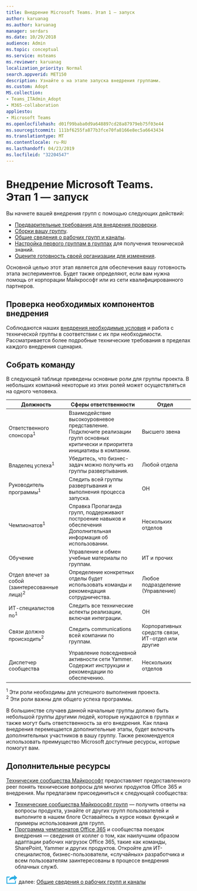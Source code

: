 ```yaml
---
title: Внедрение Microsoft Teams. Этап 1 — запуск
author: karuanag
ms.author: karuanag
manager: serdars
ms.date: 10/29/2018
audience: Admin
ms.topic: conceptual
ms.service: msteams
ms.reviewer: karuanag
localization_priority: Normal
search.appverid: MET150
description: Узнайте о на этапе запуска внедрения группами.
ms.custom: Adopt
MS.collection:
- Teams_ITAdmin_Adopt
- M365-collaboration
appliesto:
- Microsoft Teams
ms.openlocfilehash: d01f99baba0d9a648897cd28a87979eb75f03e44
ms.sourcegitcommit: 111bf6255fa877b3fce70fa8166e8ec5a6643434
ms.translationtype: MT
ms.contentlocale: ru-RU
ms.lasthandoff: 04/23/2019
ms.locfileid: "32204547"
---
```

# <a name="microsoft-teams-adoption-phase-1---start"></a>Внедрение Microsoft Teams. Этап 1 — запуск

Вы начнете вашей внедрения групп с помощью следующих действий:

- [Предварительные требования для внедрения проверки](#validate-adoption-prerequisites).
- [Сборки вашу группу](#assemble-your-team).
- [Общие сведения о рабочих групп и каналы](teams-adoption-understand-teams-and-channels.md).
- [Настройка первого группам в группах](teams-adoption-your-first-teams.md) для получения технической знаний.
- [Оцените готовность своей организации для изменения](teams-adoption-assess-readiness.md).

Основной целью этот этап является для обеспечения вашу готовность этапа экспериментов. Будет также определяют, если вам нужна помощь от корпорации Майкрософт или из сети квалифицированного партнеров.  

## <a name="validate-adoption-prerequisites"></a>Проверка необходимых компонентов внедрения

Соблюдаются наших [внедрения необходимые условия](teams-adoption-get-started.md#adoption-prerequisites) и работа с технической группы в соответствии с их при необходимости. Рассматривается более подробные технические требования в пределах каждого внедрения сценария.

## <a name="assemble-your-team"></a>Собрать команду

В следующей таблице приведены основные роли для группы проекта. В небольших компаний некоторые из этих ролей может осуществляться на одного человека.

| Должность | Сферы ответственности | Отдел |
| ---- | ---------------- | ---------- |
| Ответственного спонсора<sup>1</sup> | Взаимодействие высокоуровневое представление. Подключите реализации групп основных критически и приоритета инициативы в компании. | Высшего звена |
| Владелец успеха<sup>1</sup> | Убедитесь, что бизнес-задач можно получить из группы развертывания. | Любой отдела |
| Руководитель программы<sup>1</sup> | Следить всей группы развертывания и выполнения процесса запуска. | ОН |
| Чемпионатов<sup>1</sup> | Справка Пропаганда групп, поддерживают построение навыков и обеспечения Дополнительная информация об использовании. | Нескольких отделов |
| Обучение | Управление и обмен учебные материалы по группам. | ИТ и прочих |
| Отдел влечет за собой (заинтересованные лица)<sup>2</sup> | Определение конкретных отделы будет использовать команды и рекомендация сотрудничества. | Любое подразделение (Управление) |
| ИТ-специалистов по<sup>1</sup> | Следить все технические аспекты реализации, включая интеграции. | ОН |
| Связи должно происходить<sup>2</sup> | Следить communications всей компании по группам. | Корпоративных средств связи, ИТ-отдел или другие |
| Диспетчер сообщества | Управление повседневной активности сети Yammer. Содержит инструкции и рекомендации по обеспечению. | Нескольких отделов |

<sup>1</sup> Эти роли необходимы для успешного выполнения проекта.</br>
<sup>2</sup> Эти роли важны для общего успеха программы.

В большинстве случаев данной начальные группы должно быть небольшой группы другими людей, которые нуждаются в группах и также могут быть ответственность за его внедрения. Как плана внедрения перемещается дополнительные этапы, будет включать дополнительных участников в вашу группу. Также рекомендуется использовать преимущество Microsoft доступные ресурсы, которые помогут вам. 

## <a name="additional-resources"></a>Дополнительные ресурсы

[Технические сообщества Майкрософт](https://aka.ms/TechCommunity) предоставляет предоставленного peer понять технические вопросы для многих продуктов Office 365 и внедрения. Мы предлагаем присоединиться к следующей сообщества:

- [Технические сообщества Майкрософт групп](https://aka.ms/TeamsCommunity) — получить ответы на вопросы продукта, узнайте от других групп пользователей и выполните в нашем блоге Оставайтесь в курсе новых функций и примеры использования для групп. 
- [Программа чемпионатов Office 365](https://aka.ms/O365Champions) и сообщества поездок внедрения — сведения от коллег о том, как наилучшим образом адаптации рабочих нагрузок Office 365, такие как команды, SharePoint, Yammer и других продуктов. Откройте для ИТ-специалистов, бизнес-пользователи, «случайных» разработчика и всем пользователям заинтересованы в процессе внедрения облачных служб.  


![Далее действия значок](media/teams-adoption-next-icon.png) далее: [Общие сведения о рабочих групп и каналы](teams-adoption-understand-teams-and-channels.md)